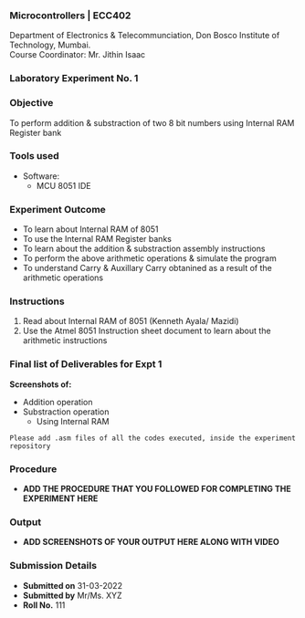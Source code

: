 ### Microcontrollers | ECC402 
Department of Electronics & Telecommunciation, 
Don Bosco Institute of Technology, Mumbai.  
Course Coordinator: Mr. Jithin Isaac

### Laboratory Experiment No. 1
 
### Objective  
To perform addition & substraction of two 8 bit numbers using Internal RAM Register bank
 
### Tools used  
- Software: 
  - MCU 8051 IDE 

### Experiment Outcome
- To learn about Internal RAM of 8051
- To use the Internal RAM Register banks
- To learn about the addition & substraction assembly instructions
- To perform the above arithmetic operations & simulate the program
- To understand Carry & Auxillary Carry obtanined as a result of the arithmetic operations

### Instructions

1. Read about Internal RAM of 8051 (Kenneth Ayala/ Mazidi)
2. Use the Atmel 8051 Instruction sheet document to learn about the arithmetic instructions

### Final list of Deliverables for Expt 1

**Screenshots of:**
- Addition operation
- Substraction operation
  - Using Internal RAM

`Please add .asm files of all the codes executed, inside the experiment repository`

### Procedure 
- **ADD THE PROCEDURE THAT YOU FOLLOWED FOR COMPLETING THE EXPERIMENT HERE**

### Output
- **ADD SCREENSHOTS OF YOUR OUTPUT HERE ALONG WITH VIDEO**  

### Submission Details
- **Submitted on** 31-03-2022
- **Submitted by** Mr/Ms. XYZ
- **Roll No.** 111
